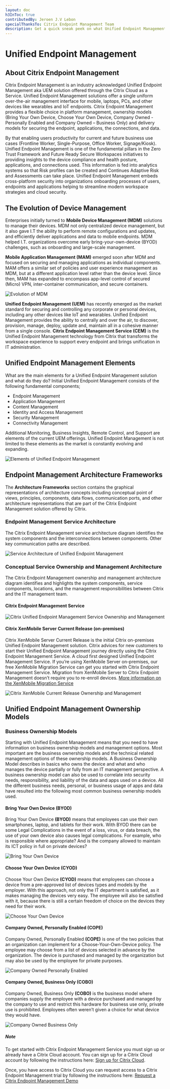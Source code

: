 ```yaml
---
layout: doc
h3InToc: true
contributedBy: Jeroen J.V Lebon
specialThanksTo: Citrix Endpoint Management Team
description: Get a quick sneak peek on what Unified Endpoint Management is and work from here through all that Citrix Endpoint Management has to offer for your organisation.
---
```

# Unified Endpoint Management

## About Citrix Endpoint Management

Citrix Endpoint Management is an industry acknowledged Unified Endpoint Management aka UEM solution offered through the Citrix Cloud as a Service. Unified Endpoint Management solutions offer a single uniform over-the-air management interface for mobile, laptops, PCs, and other devices like wearables and IoT endpoints. Citrix Endpoint Management provides a flexible choice in platform management, ownership models (Bring Your Own Device, Choose Your Own Device, Company Owned - Personally Enabled and Company Owned – Business Only) and delivery models for securing the endpoint, applications, the connections, and data.

By that enabling users productivity for current and future business use cases (Frontline Worker, Single-Purpose, Office Worker, Signage/Kiosk). Unified Endpoint Management is one of the fundamental pillars in the Zero Trust Framework and Future Ready Secure Workspaces initiatives to providing insights to the device compliance and health posture, applications, and connections used. This information is fed into analytics systems so that Risk profiles can be created and Continues Adaptive Risk and Assessments can take place. Unified Endpoint Management embeds cross-platform security into organizations onboarding processes of users, endpoints and applications helping to streamline modern workspace strategies and cloud security.

## The Evolution of Device Management

Enterprises initially turned to **Mobile Device Management (MDM)** solutions to manage their devices. MDM not only centralized device management, but it also gave I.T the ability to perform remote configurations and updates, and efficiently deliver applications and data to mobile endpoints. MDM helped I.T. organizations overcome early bring-your-own-device (BYOD) challenges, such as onboarding and large-scale management.

**Mobile Application Management (MAM)** emerged soon after MDM and focused on securing and managing applications as individual components. MAM offers a similar set of policies and user experience management as MDM, but at a different application level rather than the device level. Since then, MAM has expanded to encompass app-level control of secured (Micro) VPN, inter-container communication, and secure containers.

![Evolution of MDM](/en-us/tech-zone/learn/media/tech-briefs_citrix-endpoint-management_evolution-of-mdm.png)

**Unified Endpoint Management (UEM)** has recently emerged as the market standard for securing and controlling any corporate or personal devices, including any other devices like IoT and wearables. Unified Endpoint Management provides the ability to centrally and over the air, to discover, provision, manage, deploy, update and, maintain all in a cohesive manner from a single console. **Citrix Endpoint Management Service (CEM)** is the Unified Endpoint Management technology from Citrix that transforms the workspace experience to support every endpoint and brings unification in IT administration.

## Unified Endpoint Management Elements

What are the main elements for a Unified Endpoint Management solution and what do they do?
Initial Unified Endpoint Management consists of the following fundamental components;

*  Endpoint Management
*  Application Management
*  Content Management
*  Identity and Access Management
*  Security Management
*  Connectivity Management

Additional Monitoring, Business Insights, Remote Control, and Support are elements of the current UEM offerings. Unified Endpoint Management is not limited to these elements as the market is constantly evolving and expanding.

![Elements of Unified Endpoint Management](/en-us/tech-zone/learn/media/tech-briefs_citrix-endpoint-management_unified-endpoint-management-elements.png)

## Endpoint Management Architecture Frameworks

The **Architecture Frameworks** section contains the graphical representations of architecture concepts including conceptual point of views, principles, components, data flows, communication ports, and other architecture representations that are part of the Citrix Endpoint Management solution offered by Citrix.

### Endpoint Management Service Architecture

The Citrix Endpoint Management service architecture diagram identifies the system components and the interconnections between components. Other key communication paths are described.

![Service Architecture of Unified Endpoint Management](/en-us/tech-zone/learn/media/tech-briefs_citrix-endpoint-management_unified-endpoint-management-service-architecture.png)

### Conceptual Service Ownership and Management Architecture

The Citrix Endpoint Management ownership and management architecture diagram identifies and highlights the system components, service components, locations, and the management responsibilities between Citrix and the IT management team.

#### Citrix Endpoint Management Service

![Citrix Unified Endpoint Management Service Ownership and Management](/en-us/tech-zone/learn/media/tech-briefs_citrix-endpoint-management_unified-endpoint-management-ownership-and-management-cem-service.png)

#### Citrix XenMobile Server Current Release (on-premises)

Citrix XenMobile Server Current Release is the initial Citrix on-premises Unified Endpoint Management solution. Citrix advices for new customers to start their Unified Endpoint Management journey directly using the Citrix Endpoint Management Service. A cloud first designed Unified Endpoint Management Service. If you’re using XenMobile Server on-premises, our free XenMobile Migration Service can get you started with Citrix Endpoint Management Service. Migration from XenMobile Server to Citrix Endpoint Management doesn’t require you to re-enroll devices.
[More information on the XenMobile Migration Service](/en-us/xenmobile/server.html#xenmobile-migration-service)

![Citrix XenMobile Current Release Ownership and Management](/en-us/tech-zone/learn/media/tech-briefs_citrix-endpoint-management_unified-endpoint-management-ownership-and-management-xenmobile.png)

## Unified Endpoint Management Ownership Models

### Business Ownership Models

Starting with Unified Endpoint Management means that you need to have information on business ownership models and management options. Most important are the business ownership models and the technical related management options of these ownership models. A Business Ownership Model describes in basics who owns the device and what and who manages the device partially or fully from an IT management perspective. A business ownership model can also be used to correlate into security needs, responsibility, and liability of the data and apps used on a device. All the different business needs, personal, or business usage of apps and data have resulted into the following most common business ownership models used.

#### Bring Your Own Device (BYOD)

Bring Your Own Device **(BYOD)** means that employees can use their own smartphones, laptop, and tablets for their work. With BYOD there can be some Legal Complications in the event of a loss, virus, or data breach, the use of your own device also causes legal complications. For example, who is responsible where appropriate? And is the company allowed to maintain its ICT policy in full on private devices?

![Bring Your Own Device](/en-us/tech-zone/learn/media/tech-briefs_citrix-endpoint-management-unified-endpoint-management-business-ownership-models-byod.png)

#### Choose Your Own Device (CYOD)

Choose Your Own Device **(CYOD)** means that employees can choose a device from a pre-approved list of devices types and models by the employer. With this approach, not only the IT department is satisfied, as it makes managing the devices very easy. The employee will also be satisfied with it, because there is still a certain freedom of choice on the devices they need for their work.

![Choose Your Own Device](/en-us/tech-zone/learn/media/tech-briefs_citrix-endpoint-management-unified-endpoint-management-business-ownership-models-cyod.png)

#### Company Owned, Personally Enabled (COPE)

Company Owned, Personally Enabled **(COPE)** is one of the two policies that an organization can implement for a Choose-Your-Own-Device policy. The employee may choose from a list of devices selected in advance by the organization. The device is purchased and managed by the organization but may also be used by the employee for private purposes.

![Company Owned Personally Enabled](/en-us/tech-zone/learn/media/tech-briefs_citrix-endpoint-management-unified-endpoint-management-business-ownership-models-cope.png)

#### Company Owned, Business Only (COBO)

Company Owned, Business Only **(COBO)** is the business model where companies supply the employee with a device purchased and managed by the company to use and restrict this hardware for business use only, private use is prohibited. Employees often weren’t given a choice for what device they would have.

![Company Owned Business Only](/en-us/tech-zone/learn/media/tech-briefs_citrix-endpoint-management-unified-endpoint-management-business-ownership-models-cobo.png)

##### **Note**

To get started with Citrix Endpoint Management Service you must sign up or already have a Citrix Cloud account.
You can sign up for a Citrix Cloud account by following the instructions here: [Sign up for Citrix Cloud](/en-us/citrix-cloud/overview/signing-up-for-citrix-cloud/signing-up-for-citrix-cloud.html).

Once, you have access to Citrix Cloud you can request access to a Citrix Endpoint Management trial by following the instructions here: [Request a Citrix Endpoint Management Demo](/en-us/citrix-endpoint-management/onboarding-and-resource-setup.html#for-new-citrix-customers)
